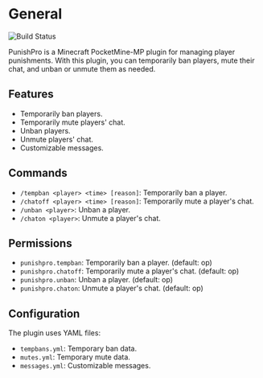 # General

![Build Status](https://poggit.pmmp.io/shield.state/PunishPro)

PunishPro is a Minecraft PocketMine-MP plugin for managing player punishments. With this plugin, you can temporarily ban players, mute their chat, and unban or unmute them as needed.

## Features

- Temporarily ban players.
- Temporarily mute players' chat.
- Unban players.
- Unmute players' chat.
- Customizable messages.

## Commands

- `/tempban <player> <time> [reason]`: Temporarily ban a player.
- `/chatoff <player> <time> [reason]`: Temporarily mute a player's chat.
- `/unban <player>`: Unban a player.
- `/chaton <player>`: Unmute a player's chat.

## Permissions

- `punishpro.tempban`: Temporarily ban a player. (default: op)
- `punishpro.chatoff`: Temporarily mute a player's chat. (default: op)
- `punishpro.unban`: Unban a player. (default: op)
- `punishpro.chaton`: Unmute a player's chat. (default: op)

## Configuration

The plugin uses YAML files:

- `tempbans.yml`: Temporary ban data.
- `mutes.yml`: Temporary mute data.
- `messages.yml`: Customizable messages.
